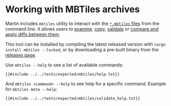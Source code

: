 # Working with MBTiles archives

Martin includes `mbtiles` utility to interact with the [`*.mbtiles` files](mbtiles-schema.md) from the command line.
It allows users to [examine](mbtiles-meta.md), [copy](mbtiles-copy.md), [validate](mbtiles-validation.md) or [compare and apply diffs between them](mbtiles-diff.md).

This tool can be installed by compiling the latest released version with `cargo install mbtiles --locked`, or by downloading a pre-built binary from the [releases page](https://github.com/maplibre/martin/releases/latest).

Use `mbtiles --help` to see a list of available commands:

```
{{#include ../../tests/expected/mbtiles/help.txt}}
```

And `mbtiles <command> --help` to see help for a specific command.
Example for `mbtiles meta --help`:

```
{{#include ../../tests/expected/mbtiles/validate_help.txt}}
```